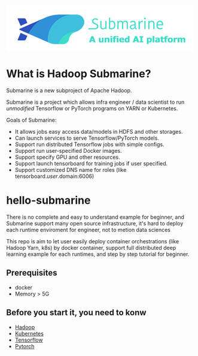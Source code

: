 <!---
  Licensed under the Apache License, Version 2.0 (the "License");
  you may not use this file except in compliance with the License.
  You may obtain a copy of the License at

   http://www.apache.org/licenses/LICENSE-2.0

  Unless required by applicable law or agreed to in writing, software
  distributed under the License is distributed on an "AS IS" BASIS,
  WITHOUT WARRANTIES OR CONDITIONS OF ANY KIND, either express or implied.
  See the License for the specific language governing permissions and
  limitations under the License. See accompanying LICENSE file.
-->

![](https://raw.githubusercontent.com/apache/hadoop-submarine/master/docs/assets/color_logo_with_text.png)

# What is Hadoop Submarine? 

Submarine is a new subproject of Apache Hadoop.

Submarine is a project which allows infra engineer / data scientist to run
*unmodified* Tensorflow or PyTorch programs on YARN or Kubernetes.

Goals of Submarine:
- It allows jobs easy access data/models in HDFS and other storages.
- Can launch services to serve Tensorflow/PyTorch models.
- Support run distributed Tensorflow jobs with simple configs.
- Support run user-specified Docker images.
- Support specify GPU and other resources.
- Support launch tensorboard for training jobs if user specified.
- Support customized DNS name for roles (like tensorboard.$user.$domain:6006)

# hello-submarine 

There is no complete and easy to understand example for beginner, and 
Submarine support many open source infrastructure, it's hard to deploy each runtime 
enviroment for engineer, not to metion data sciences

This repo is aim to let user easily deploy container orchestrations (like Hadoop Yarn, k8s) by 
docker container, support full distributed deep learning example for each runtimes, and
step by step tutorial for beginner.

## Prerequisites
- docker
- Memory > 5G

## Before you start it, you need to konw 
- [Hadoop](https://hadoop.apache.org/)
- [Kubernetes](https://kubernetes.io/docs/concepts/overview/what-is-kubernetes/)
- [Tensorflow](https://www.tensorflow.org/)
- [Pytorch](https://pytorch.org/)
